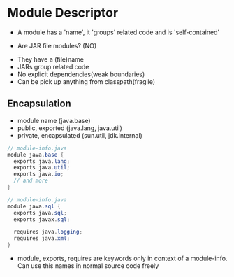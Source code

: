 # Module Descriptor

- A module has a 'name', it 'groups' related code and is 'self-contained'

* Are JAR file modules? (NO)

- They have a (file)name
- JARs group related code
- No explicit dependencies(weak boundaries)
- Can be pick up anything from classpath(fragile)

## Encapsulation

- module name (java.base)
- public, exported (java.lang, java.util)
- private, encapsulated (sun.util, jdk.internal)

```java
// module-info.java
module java.base {
  exports java.lang;
  exports java.util;
  exports java.io;
  // and more
}
```

```java
// module-info.java
module java.sql {
  exports java.sql;
  exports javax.sql;

  requires java.logging;
  requires java.xml;
}
```

* module, exports, requires are keywords only in context of a module-info. Can
  use this names in normal source code freely
